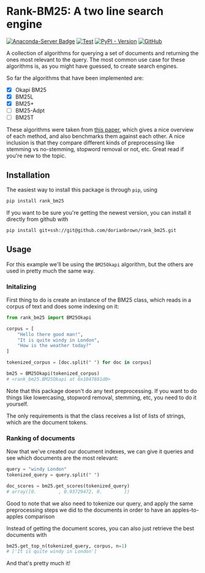 # Rank-BM25: A two line search engine

[![Anaconda-Server Badge](https://anaconda.org/conda-forge/haystack-bm25/badges/version.svg)](https://anaconda.org/conda-forge/haystack-bm25)
[![Test](https://github.com/deepset-ai/rank_bm25/actions/workflows/test.yml/badge.svg)](https://github.com/deepset-ai/rank_bm25/actions/workflows/test.yml)
[![PyPI - Version](https://img.shields.io/pypi/v/haystack-bm25.svg)](https://pypi.org/project/haystack-bm25)
[![GitHub](https://img.shields.io/github/license/deepset-ai/rank_bm25?color=blue)](LICENSE)

A collection of algorithms for querying a set of documents and returning the ones most relevant to the query. The most common use case for these algorithms is, as you might have guessed, to create search engines.

So far the algorithms that have been implemented are:
- [x] Okapi BM25
- [x] BM25L
- [x] BM25+
- [ ] BM25-Adpt
- [ ] BM25T

These algorithms were taken from [this paper](http://www.cs.otago.ac.nz/homepages/andrew/papers/2014-2.pdf), which gives a nice overview of each method, and also benchmarks them against each other. A nice inclusion is that they compare different kinds of preprocessing like stemming vs no-stemming, stopword removal or not, etc. Great read if you're new to the topic.

## Installation
The easiest way to install this package is through `pip`, using
```bash
pip install rank_bm25
```
If you want to be sure you're getting the newest version, you can install it directly from github with
```bash
pip install git+ssh://git@github.com/dorianbrown/rank_bm25.git
```

## Usage
For this example we'll be using the `BM25Okapi` algorithm, but the others are used in pretty much the same way.

### Initalizing

First thing to do is create an instance of the BM25 class, which reads in a corpus of text and does some indexing on it:
```python
from rank_bm25 import BM25Okapi

corpus = [
    "Hello there good man!",
    "It is quite windy in London",
    "How is the weather today?"
]

tokenized_corpus = [doc.split(" ") for doc in corpus]

bm25 = BM25Okapi(tokenized_corpus)
# <rank_bm25.BM25Okapi at 0x1047881d0>
```
Note that this package doesn't do any text preprocessing. If you want to do things like lowercasing, stopword removal, stemming, etc, you need to do it yourself.

The only requirements is that the class receives a list of lists of strings, which are the document tokens.

### Ranking of documents

Now that we've created our document indexes, we can give it queries and see which documents are the most relevant:
```python
query = "windy London"
tokenized_query = query.split(" ")

doc_scores = bm25.get_scores(tokenized_query)
# array([0.        , 0.93729472, 0.        ])
```
Good to note that we also need to tokenize our query, and apply the same preprocessing steps we did to the documents in order to have an apples-to-apples comparison

Instead of getting the document scores, you can also just retrieve the best documents with
```python
bm25.get_top_n(tokenized_query, corpus, n=1)
# ['It is quite windy in London']
```
And that's pretty much it!
